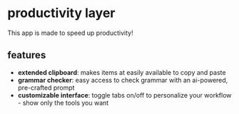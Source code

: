 # productivity layer

This app is made to speed up productivity! 

## features
- **extended clipboard**: makes items at easily available to copy and paste
- **grammar checker**: easy access to check grammar with an ai-powered, pre-crafted prompt
- **customizable interface**: toggle tabs on/off to personalize your workflow - show only the tools you want